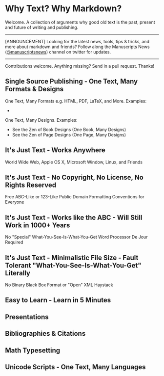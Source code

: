 # Why Text? Why Markdown? 

Welcome. A collection of arguments why good old text is the past, present and future
of writing and publishing.


---

[ANNOUNCEMENT] Looking for the latest news, tools, tips & tricks, and more
about markdown and friends?
Follow along the Manuscripts News ([@manuscriptsnews](https://twitter.com/manuscriptsnews)) channel on twitter for updates.

---


Contributions welcome. Anything missing? Send in a pull request. Thanks! 

## Single Source Publishing - One Text, Many Formats & Designs

One Text, Many Formats e.g. HTML, PDF, LaTeX, and More. Examples:

- 

One Text, Many Designs. Examples:

- See the Zen of Book Designs (One Book, Many Designs)
- See the Zen of Page Designs (One Page, Many Designs)



## It's Just Text - Works Anywhere 

World Wide Web, Apple OS X, Microsoft Window, Linux, and Friends


## It's Just Text - No Copyright, No License, No Rights Reserved

Free ABC-Like or 123-Like Public Domain Formatting Conventions for Everyone


## It's Just Text - Works like the ABC - Will Still Work in 1000+ Years 

No "Special" What-You-See-Is-What-You-Get Word Processor De Jour Required 

## It's Just Text - Minimalistic File Size - Fault Tolerant "What-You-See-Is-What-You-Get" Literally 

No Binary Black Box Format or "Open" XML Haystack


## Easy to Learn - Learn in 5 Minutes


## Presentations



## Bibliographies & Citations


## Math Typesetting


## Unicode Scripts - One Text, Many Languages




